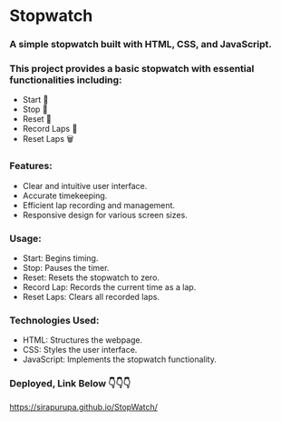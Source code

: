 # Stopwatch

### A simple stopwatch built with HTML, CSS, and JavaScript.

### This project provides a basic stopwatch with essential functionalities including:

* Start 🏁
* Stop 🛑
* Reset 🔄
* Record Laps 🔁
* Reset Laps 🗑️

### Features:

* Clear and intuitive user interface.
* Accurate timekeeping.
* Efficient lap recording and management.
* Responsive design for various screen sizes.

### Usage:

* Start: Begins timing.
* Stop: Pauses the timer.
* Reset: Resets the stopwatch to zero.
* Record Lap: Records the current time as a lap.
* Reset Laps: Clears all recorded laps.

### Technologies Used:

* HTML: Structures the webpage.
* CSS: Styles the user interface.
* JavaScript: Implements the stopwatch functionality.

### Deployed, Link Below 👇👇👇

https://sirapurupa.github.io/StopWatch/
